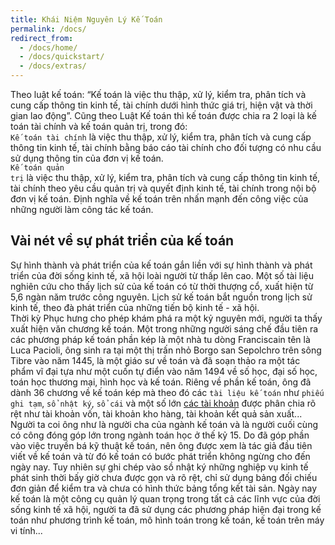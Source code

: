 ```yaml
---
title: Khái Niệm Nguyên Lý Kế Toán
permalink: /docs/
redirect_from:
  - /docs/home/
  - /docs/quickstart/
  - /docs/extras/
---
```

Theo luật kế toán: “Kế toán là việc thu thập, xử
lý, kiểm tra, phân tích và cung cấp thông tin kinh tế, tài chính dưới
hình thức giá trị, hiện vật và thời gian lao động”.
Cũng theo Luật Kế toán thì kế toán được chia ra 2 loại là kế toán
tài chính và kế toán quản trị, trong đó:<br/>
<code class="highlighter-rouge">Kế toán tài chính</code> là việc thu thập, xử lý, kiểm tra, phân tích và
cung cấp thông tin kinh tế, tài chính bằng báo cáo tài chính cho đối
tượng có nhu cầu sử dụng thông tin của đơn vị kế toán. <br/>
<code class="highlighter-rouge">Kế toán quản trị</code> là việc thu thập, xử lý, kiểm tra, phân tích và
cung cấp thông tin kinh tế, tài chính theo yêu cầu quản trị và quyết
định kinh tế, tài chính trong nội bộ đơn vị kế toán. Định nghĩa về kế
toán trên nhấn mạnh đến công việc của những người làm công tác kế toán. 

## Vài nét về sự phát triển của kế toán 
Sự hình thành và phát triển của kế toán gắn liền với sự hình thành
và phát triển của đời sống kinh tế, xã hội loài người từ thấp lên cao.
Một số tài liệu nghiên cứu cho thấy lịch sử của kế toán có từ thời
thượng cổ, xuất hiện từ 5,6 ngàn năm trước công nguyên. Lịch sử kế
toán bắt nguồn trong lịch sử kinh tế, theo đà phát triển của những tiến
bộ kinh tế - xã hội.<br/>
Thời kỳ Phục hưng cho phép khám phá ra một kỷ nguyên mới,
người ta thấy xuất hiện văn chương kế toán. Một trong những người
sáng chế đầu tiên ra các phương pháp kế toán phần kép là một nhà tu
dòng Franciscain tên là Luca Pacioli, ông sinh ra tại một thị trấn nhỏ
Borgo san Sepolchro trên sông Tibre vào năm 1445, là một giáo sư về
toán và đã soạn thảo ra một tác phẩm vĩ đại tựa như một cuốn tự điển
vào năm 1494 về số học, đại số học, toán học thương mại, hình học và
kế toán. Riêng về phần kế toán, ông đã dành 36 chương về kế toán kép
mà theo đó các <code class="highlighter-rouge">tài liệu kế toán</code> như <code class="highlighter-rouge">phiếu ghi tạm</code>,
 <code class="highlighter-rouge">sổ nhật ký</code>, <code class="highlighter-rouge">sổ cái</code> và
một số lớn <a href="https://nghethuatketoan.vn/docs/">các tài khoản</a> được phân chia rõ rệt như tài khoản vốn, tài
khoản kho hàng, tài khoản kết quả sản xuất... <br/>
Người ta coi ông như là
người cha của ngành kế toán và là người cuối cùng có công đóng góp
lớn trong ngành toán học ở thế kỷ 15. Do đã góp phần vào việc truyền
bá kỹ thuật kế toán, nên ông được xem là tác giả đầu tiên viết về kế
toán và từ đó kế toán có bước phát triển không ngừng cho đến ngày
nay. Tuy nhiên sự ghi chép vào sồ nhật ký những nghiệp vụ kinh tế
phát sinh thời bấy giờ chưa được gọn và rõ rệt, chỉ sử dụng bảng đối
chiếu đơn giản để kiểm tra và chưa có hình thức bảng tổng kết tài sản.
Ngày nay kế toán là một công cụ quản lý quan trọng trong tất cả
các lĩnh vực của đời sống kinh tế xã hội, người ta đã sử dụng các
phương pháp hiện đại trong kế toán như phương trình kế toán, mô
hình toán trong kế toán, kế toán trên máy vi tính... 
 